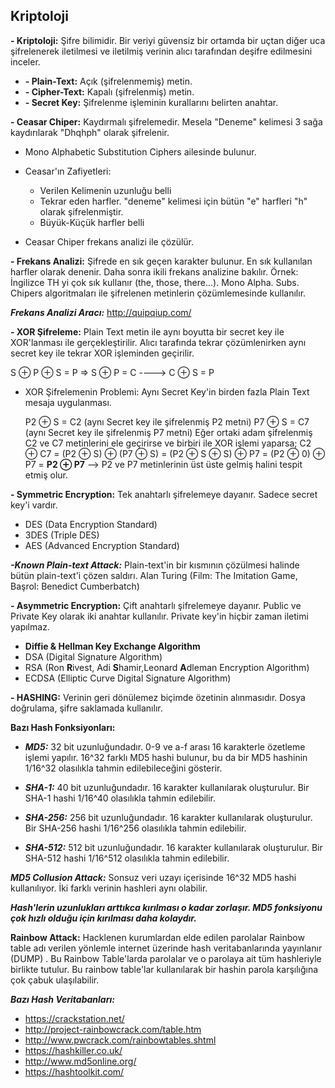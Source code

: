 ## Kriptoloji

**- Kriptoloji:** Şifre bilimidir. Bir veriyi güvensiz bir ortamda bir uçtan diğer uca şifrelenerek iletilmesi ve iletilmiş verinin alıcı tarafından deşifre edilmesini inceler.

 * **- Plain-Text:** Açık (şifrelenmemiş) metin.
 * **- Cipher-Text:** Kapalı (şifrelenmiş) metin.
 * **- Secret Key:** Şifrelenme işleminin kurallarını belirten anahtar. 

**- Ceasar Chiper:** Kaydırmalı şifrelemedir. Mesela "Deneme" kelimesi 3 sağa kaydırılarak "Dhqhph" olarak şifrelenir.

  * Mono Alphabetic Substitution Ciphers ailesinde bulunur.

  * Ceasar'ın Zafiyetleri:
    * Verilen Kelimenin uzunluğu belli
    * Tekrar eden harfler. "deneme" kelimesi için bütün "e" harfleri "h" olarak şifrelenmiştir.
    * Büyük-Küçük harfler belli
  
  * Ceasar Chiper frekans analizi ile çözülür. 
  
**- Frekans Analizi:** Şifrede en sık geçen karakter bulunur. En sık kullanılan harfler olarak denenir. Daha sonra ikili frekans analizine bakılır. Örnek: İngilizce TH yi çok sık kullanır (the, those, there...). Mono Alpha. Subs. Chipers algoritmaları ile şifrelenen metinlerin çözümlemesinde kullanılır.

  ***Frekans Analizi Aracı:*** http://quipqiup.com/

**- XOR Şifreleme:** Plain Text metin ile aynı boyutta bir secret key ile XOR'lanması ile gerçekleştirilir. Alıcı tarafında tekrar çözümlenirken aynı secret key ile tekrar XOR işleminden geçirilir.
  
  S ⊕ P ⊕ S = P => S ⊕ P = C ----> C ⊕ S = P
  
  * XOR Şifrelemenin Problemi: Aynı Secret Key'in birden fazla Plain Text mesaja uygulanması.
  
    P2 ⊕ S = C2 (aynı Secret key ile şifrelenmiş P2 metni)
    P7 ⊕ S = C7 (aynı Secret key ile şifrelenmiş P7 metni)
    Eğer ortaki adam şifrelenmiş C2 ve C7 metinlerini ele geçirirse ve birbiri ile XOR işlemi yaparsa;
     C2 ⊕ C7 = (P2 ⊕ S) ⊕ (P7 ⊕ S) = (P2 ⊕ S ⊕ S) ⊕ P7 = (P2 ⊕ 0) ⊕ P7 = **P2 ⊕ P7** --> P2 ve P7 metinlerinin üst üste gelmiş halini tespit etmiş olur.

**- Symmetric Encryption:** Tek anahtarlı şifrelemeye dayanır. Sadece secret key'i vardır.

 * DES (Data Encryption Standard)
 * 3DES (Triple DES)
 * AES (Advanced Encryption Standard)

  ***-Known Plain-text Attack:*** Plain-text'in bir kısmının çözülmesi halinde bütün plain-text'i çözen saldırı. Alan Turing (Film: The Imitation Game, Başrol: Benedict Cumberbatch)
 
 

**- Asymmetric Encryption:** Çift anahtarlı şifrelemeye dayanır. Public ve Private Key olarak iki anahtar kullanılır. Private key'in hiçbir zaman iletimi yapılmaz.

 * **Diffie & Hellman Key Exchange Algorithm**
 * DSA (Digital Signature Algorithm)
 * RSA (Ron **R**ivest, Adi **S**hamir,Leonard **A**dleman Encryption Algorithm)
 * ECDSA (Elliptic Curve Digital Signature Algorithm)


**- HASHING:** Verinin geri dönülemez biçimde özetinin alınmasıdır. Dosya doğrulama, şifre saklamada kullanılır.

 **Bazı Hash Fonksiyonları:**

  * ***MD5:*** 32 bit uzunluğundadır. 0-9 ve a-f arası 16 karakterle özetleme işlemi yapılır. 
    16^32 farklı MD5 hashi bulunur, bu da bir MD5 hashinin 1/16^32 olasılıkla tahmin edilebileceğini gösterir.

  * ***SHA-1:*** 40 bit uzunluğundadır. 16 karakter kullanılarak oluşturulur.
    Bir SHA-1 hashi 1/16^40 olasılıkla tahmin edilebilir.
  * ***SHA-256:*** 256 bit uzunluğundadır. 16 karakter kullanılarak oluşturulur.
    Bir SHA-256 hashi 1/16^256 olasılıkla tahmin edilebilir.
  * ***SHA-512:*** 512 bit uzunluğundadır. 16 karakter kullanılarak oluşturulur.
    Bir SHA-512 hashi 1/16^512 olasılıkla tahmin edilebilir.

   ***MD5 Collusion Attack:*** Sonsuz veri uzayı içerisinde 16^32 MD5 hashi kullanılıyor. İki farklı verinin hashleri aynı olabilir.
  
   ***Hash'lerin uzunlukları arttıkca kırılması o kadar zorlaşır. MD5 fonksiyonu çok hızlı olduğu için kırılması daha kolaydır.***

  **Rainbow Attack:** Hacklenen kurumlardan elde edilen parolalar Rainbow table adı verilen yönlemle internet üzerinde hash veritabanlarında yayınlanır (DUMP) . Bu Rainbow Table'larda parolalar ve o parolaya ait tüm hashleriyle birlikte tutulur. Bu rainbow table'lar kullanılarak bir hashin parola karşılığına çok çabuk ulaşılabilir.
  
  ***Bazı Hash Veritabanları:***
   * https://crackstation.net/
   * http://project-rainbowcrack.com/table.htm
   * http://www.pwcrack.com/rainbowtables.shtml
   * https://hashkiller.co.uk/
   * http://www.md5online.org/
   * https://hashtoolkit.com/
   


